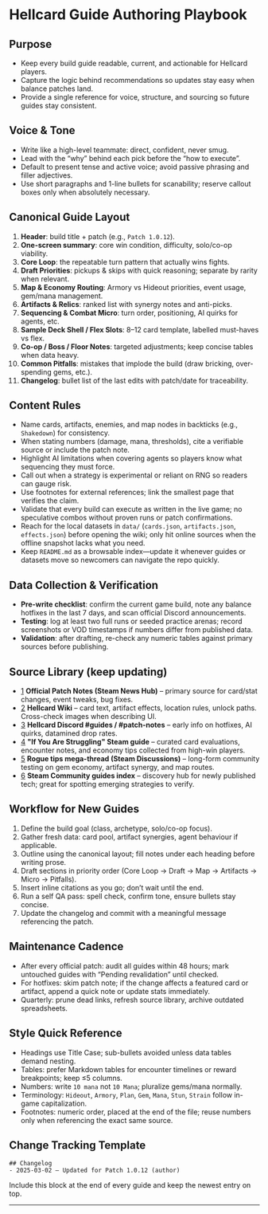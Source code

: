 # Hellcard Guide Authoring Playbook

## Purpose
- Keep every build guide readable, current, and actionable for Hellcard players.
- Capture the logic behind recommendations so updates stay easy when balance patches land.
- Provide a single reference for voice, structure, and sourcing so future guides stay consistent.

## Voice & Tone
- Write like a high-level teammate: direct, confident, never smug.
- Lead with the “why” behind each pick before the “how to execute”.
- Default to present tense and active voice; avoid passive phrasing and filler adjectives.
- Use short paragraphs and 1-line bullets for scanability; reserve callout boxes only when absolutely necessary.

## Canonical Guide Layout
1. **Header**: build title + patch (e.g., `Patch 1.0.12`).
2. **One-screen summary**: core win condition, difficulty, solo/co-op viability.
3. **Core Loop**: the repeatable turn pattern that actually wins fights.
4. **Draft Priorities**: pickups & skips with quick reasoning; separate by rarity when relevant.
5. **Map & Economy Routing**: Armory vs Hideout priorities, event usage, gem/mana management.
6. **Artifacts & Relics**: ranked list with synergy notes and anti-picks.
7. **Sequencing & Combat Micro**: turn order, positioning, AI quirks for agents, etc.
8. **Sample Deck Shell / Flex Slots**: 8–12 card template, labelled must-haves vs flex.
9. **Co-op / Boss / Floor Notes**: targeted adjustments; keep concise tables when data heavy.
10. **Common Pitfalls**: mistakes that implode the build (draw bricking, over-spending gems, etc.).
11. **Changelog**: bullet list of the last edits with patch/date for traceability.

## Content Rules
- Name cards, artifacts, enemies, and map nodes in backticks (e.g., `Shakedown`) for consistency.
- When stating numbers (damage, mana, thresholds), cite a verifiable source or include the patch note.
- Highlight AI limitations when covering agents so players know what sequencing they must force.
- Call out when a strategy is experimental or reliant on RNG so readers can gauge risk.
- Use footnotes for external references; link the smallest page that verifies the claim.
- Validate that every build can execute as written in the live game; no speculative combos without proven runs or patch confirmations.
- Reach for the local datasets in `data/` (`cards.json`, `artifacts.json`, `effects.json`) before opening the wiki; only hit online sources when the offline snapshot lacks what you need.
- Keep `README.md` as a browsable index—update it whenever guides or datasets move so newcomers can navigate the repo quickly.

## Data Collection & Verification
- **Pre-write checklist**: confirm the current game build, note any balance hotfixes in the last 7 days, and scan official Discord announcements.
- **Testing**: log at least two full runs or seeded practice arenas; record screenshots or VOD timestamps if numbers differ from published data.
- **Validation**: after drafting, re-check any numeric tables against primary sources before publishing.

## Source Library (keep updating)
- [1] **Official Patch Notes (Steam News Hub)** – primary source for card/stat changes, event tweaks, bug fixes.
- [2] **Hellcard Wiki** – card text, artifact effects, location rules, unlock paths. Cross-check images when describing UI.
- [3] **Hellcard Discord #guides / #patch-notes** – early info on hotfixes, AI quirks, datamined drop rates.
- [4] **"If You Are Struggling" Steam guide** – curated card evaluations, encounter notes, and economy tips collected from high-win players.
- [5] **Rogue tips mega-thread (Steam Discussions)** – long-form community testing on gem economy, artifact synergy, and map routes.
- [6] **Steam Community guides index** – discovery hub for newly published tech; great for spotting emerging strategies to verify.

## Workflow for New Guides
1. Define the build goal (class, archetype, solo/co-op focus).
2. Gather fresh data: card pool, artifact synergies, agent behaviour if applicable.
3. Outline using the canonical layout; fill notes under each heading before writing prose.
4. Draft sections in priority order (Core Loop → Draft → Map → Artifacts → Micro → Pitfalls).
5. Insert inline citations as you go; don’t wait until the end.
6. Run a self QA pass: spell check, confirm tone, ensure bullets stay concise.
7. Update the changelog and commit with a meaningful message referencing the patch.

## Maintenance Cadence
- After every official patch: audit all guides within 48 hours; mark untouched guides with “Pending revalidation” until checked.
- For hotfixes: skim patch note; if the change affects a featured card or artifact, append a quick note or update stats immediately.
- Quarterly: prune dead links, refresh source library, archive outdated spreadsheets.

## Style Quick Reference
- Headings use Title Case; sub-bullets avoided unless data tables demand nesting.
- Tables: prefer Markdown tables for encounter timelines or reward breakpoints; keep ≤5 columns.
- Numbers: write `10 mana` not `10 Mana`; pluralize gems/mana normally.
- Terminology: `Hideout`, `Armory`, `Plan`, `Gem`, `Mana`, `Stun`, `Strain` follow in-game capitalization.
- Footnotes: numeric order, placed at the end of the file; reuse numbers only when referencing the exact same source.

## Change Tracking Template
```
## Changelog
- 2025-03-02 – Updated for Patch 1.0.12 (author)
```
Include this block at the end of every guide and keep the newest entry on top.

---

[1]: https://store.steampowered.com/news/app/1201540 "HELLCARD Steam News"
[2]: https://hellcard.fandom.com/wiki/Hellcard_Wiki "HELLCARD Wiki"
[3]: https://discord.gg/hellcard "Hellcard Official Discord"
[4]: https://steamcommunity.com/sharedfiles/filedetails/?id=2940088889 "If you are struggling – Steam Guide"
[5]: https://steamcommunity.com/app/1201540/discussions/0/3776868105346454307/ "Rogue Tips? – Steam Discussions"
[6]: https://steamcommunity.com/app/1201540/guides/ "Steam Community Guides"

